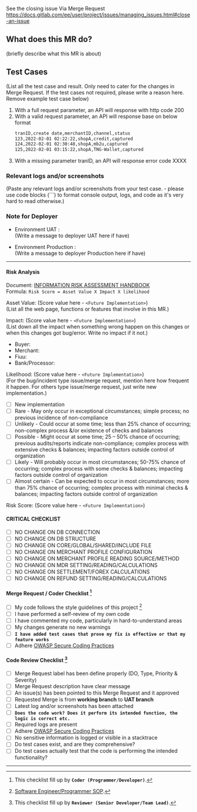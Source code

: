 See the closing issue Via Merge Request https://docs.gitlab.com/ee/user/project/issues/managing_issues.html#close-an-issue

## What does this MR do?

(briefly describe what this MR is about)

## Test Cases

(List all the test case and result. Only need to cater for the changes in Merge Request. If the test cases not required, please write a reason here. Remove example test case below)

1. With a full request parameter, an API <name> will response with http code 200
1. With a valid request parameter, an API <name> will response base on below format  
   ```txt
   tranID,create date,merchantID,channel,status
   123,2022-02-01 02:22:22,shopA,credit,captured
   124,2022-02-01 02:30:48,shopA,mb2u,captured
   125,2022-02-01 03:15:22,shopA,TNG-Wallet,captured
   ```   
1. With a missing parameter tranID, an API <name> will response error code XXXX

### Relevant logs and/or screenshots

(Paste any relevant logs and/or screenshots from your test case. - please use code blocks (```) to format console output, logs, and code as it's very hard to read otherwise.)

### Note for Deployer

- Environment UAT :  
  (Write a message to deployer UAT here if have)

- Environment Production :  
  (Write a message to deployer Production here if have)

----

#### Risk Analysis

Document: [INFORMATION RISK ASSESSMENT HANDBOOK](https://razermis.sharepoint.com/sites/RMSDocLib/Shared%20Documents/Forms/AllItems.aspx?id=%2Fsites%2FRMSDocLib%2FShared%20Documents%2FRMS%20CENTRAL%20REPOSITORY%2FRMS%20IT%20%28%20RMS%2DIT%2Dxx%29%2FRMS%2DIT%2D006%20RMS%20IS%20Risk%20Management%2FRMS%2DIT%2D006%20RMS%20Information%20Risk%20Assessment%20Handbook%202023%201%2E6%20%28part%201%29%20%2D%20signed%2Epdf&parent=%2Fsites%2FRMSDocLib%2FShared%20Documents%2FRMS%20CENTRAL%20REPOSITORY%2FRMS%20IT%20%28%20RMS%2DIT%2Dxx%29%2FRMS%2DIT%2D006%20RMS%20IS%20Risk%20Management&p=true&ga=1)  
Formula: ```Risk Score = Asset Value X Impact X likelihood```

Asset Value: (Score value here - ```<Future Implementation>```)  
(List all the web page, functions or features that involve in this MR.)

Impact: (Score value here - ```<Future Implementation>```)   
(List down all the impact when something wrong happen on this changes or when this changes got bug/error. Write no impact if it not.)  
+ Buyer:  
+ Merchant:  
+ Fiuu:  
+ Bank/Processor:  

Likelihood: (Score value here - ```<Future Implementation>```)  
(For the bug/incident type issue/merge request, mention here how frequent it happen. For others type issue/merge request, just write new implementation.)  
- [ ] New implementation
- [ ] Rare - May only occur in exceptional circumstances; simple process; no previous incidence of non-compliance
- [ ] Unlikely - Could occur at some time; less than 25% chance of occurring; non-complex process &/or existence of checks and balances
- [ ] Possible - Might occur at some time; 25 – 50% chance of occurring; previous audits/reports indicate non-compliance; complex process with extensive checks & balances; impacting factors outside control of organization
- [ ] Likely - Will probably occur in most circumstances; 50-75% chance of occurring; complex process with some checks & balances; impacting factors outside control of organization
- [ ] Almost certain - Can be expected to occur in most circumstances; more than 75% chance of occurring; complex process with minimal checks & balances; impacting factors outside control of organization

Risk Score: (Score value here - ```<Future Implementation>```)

#### CRITICAL CHECKLIST

* [ ] NO CHANGE ON DB CONNECTION
* [ ] NO CHANGE ON DB STRUCTURE
* [ ] NO CHANGE ON CORE/GLOBAL/SHARED/INCLUDE FILE
* [ ] NO CHANGE ON MERCHANT PROFILE CONFIGURATION
* [ ] NO CHANGE ON MERCHANT PROFILE READING SOURCE/METHOD
* [ ] NO CHANGE ON MDR SETTING/READING/CALCULATIONS
* [ ] NO CHANGE ON SETTLEMENT/FOREX CALCULATIONS
* [ ] NO CHANGE ON REFUND SETTING/READING/CALCULATIONS

#### Merge Request / Coder Checklist [^1]

- [ ] My code follows the style guidelines of this project [^3]
- [ ] I have performed a self-review of my own code
- [ ] I have commented my code, particularly in hard-to-understand areas
- [ ] My changes generate no new warnings
- [ ] **`I have added test cases that prove my fix is effective or that my feature works`**
- [ ] Adhere [OWASP Secure Coding Practices](https://owasp.org/www-pdf-archive/OWASP_SCP_Quick_Reference_Guide_v2.pdf)

#### Code Review Checklist [^2]

- [ ] Merge Request label has been define properly (DO, Type, Priority & Severity)
- [ ] Merge Request description have clear message
- [ ] An issue(s) has been pointed to this Merge Request and it approved
- [ ] Requested Merge is from **working branch** to **UAT branch**
- [ ] Latest log and/or screenshots has been attached
- [ ] **`Does the code work? Does it perform its intended function, the logic is correct etc.`**
- [ ] Required logs are present
- [ ] Adhere [OWASP Secure Coding Practices](https://owasp.org/www-pdf-archive/OWASP_SCP_Quick_Reference_Guide_v2.pdf)
- [ ] No sensitive information is logged or visible in a stacktrace
- [ ] Do test cases exist, and are they comprehensive?
- [ ] Do test cases actually test that the code is performing the intended functionality?

----

[^1]: This checklist fill up by **`Coder (Programmer/Developer)`**.
[^2]: This checklist fill up by **`Reviewer (Senior Developer/Team Lead)`**.
[^3]: [Software Engineer/Programmer SOP](https://docs.google.com/document/d/1UsOuxHYm8mYAuvHj7ZiNtnM_tpaA0mQ_lh_Cq6cpYJU/edit?usp=sharing).

